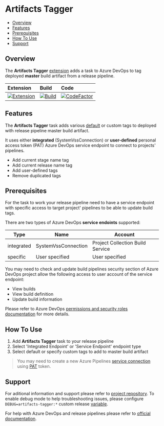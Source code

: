 # Artifacts Tagger

- [Overview](#Overview)
- [Features](#Features)
- [Prerequisites](#Prerequisites)
- [How To Use](#How-To-Use)
- [Support](#Support)

## Overview

The **Artifacts Tagger** [extension](https://marketplace.visualstudio.com/items?itemName=dmitryserbin.artifacts-tagger) adds a task to Azure DevOps to tag deployed **master** build artifact from a release pipeline.

Extension | Build | Code
:-------|:-------|:-------
[![Extension](https://vsmarketplacebadge.apphb.com/version/dmitryserbin.artifacts-tagger.svg)](https://marketplace.visualstudio.com/items?itemName=dmitryserbin.artifacts-tagger) | [![Build](https://dev.azure.com/dmitryserbin/Tagger/_apis/build/status/Tagger-master)](https://dev.azure.com/dmitryserbin/Tagger/_build/latest?definitionId=1) | [![CodeFactor](https://www.codefactor.io/repository/github/dmitryserbin/azdev-artifacts-tagger/badge)](https://www.codefactor.io/repository/github/dmitryserbin/azdev-artifacts-tagger)


## Features

The **Artifacts Tagger** task adds various [default](https://docs.microsoft.com/en-us/azure/devops/pipelines/release/variables?view=azure-devops) or custom tags to deployed with release pipeline master build artifact.

It uses either **integrated** (SystemVssConnection) or **user-defined**  personal access token (PAT) Azure DevOps service endpoint to connect to projects' pipelines.

- Add current stage name tag
- Add current release name tag
- Add user-defined tags
- Remove duplicated tags

## Prerequisites

For the task to work your release pipeline need to have a service endpoint with specific access to target project' pipelines to be able to update build tags.

There are two types of Azure DevOps **service endoints** supported:

Type | Name | Account
---- | ---- | -------
integrated | SystemVssConnection | Project Collection Build Service
specific | User specified | User specified

You may need to check and update build pipelines security section of Azure DevOps project allow the following access to user account of the service endpoint:

- View builds
- View build definition
- Update build information

Please refer to Azure DevOps [permissions and security roles documentation](https://docs.microsoft.com/en-us/azure/devops/pipelines/policies/permissions) for more details.

## How To Use

1. Add **Artifacts Tagger** task to your release pipeline
2. Select 'Integrated Endpoint' or 'Service Endpoint' endpoint type
3. Select default or specify custom tags to add to master build artifact

> You may need to create a new Azure Pipelines [service connection](https://docs.microsoft.com/en-us/azure/devops/pipelines/library/service-endpoints) using [PAT](https://docs.microsoft.com/en-us/azure/devops/organizations/accounts/use-personal-access-tokens-to-authenticate) token.

## Support

For aditional information and support please refer to [project repository](https://github.com/dmitryserbin/azdev-artifacts-tagger). To enable debug mode to help troubleshooting issues, please configure `DEBUG=artifacts-tagger:*` custom release [variable](https://docs.microsoft.com/en-us/azure/devops/pipelines/release/variables).

For help with Azure DevOps and release pipelines please refer to [official documentation](https://docs.microsoft.com/en-us/azure/devops).